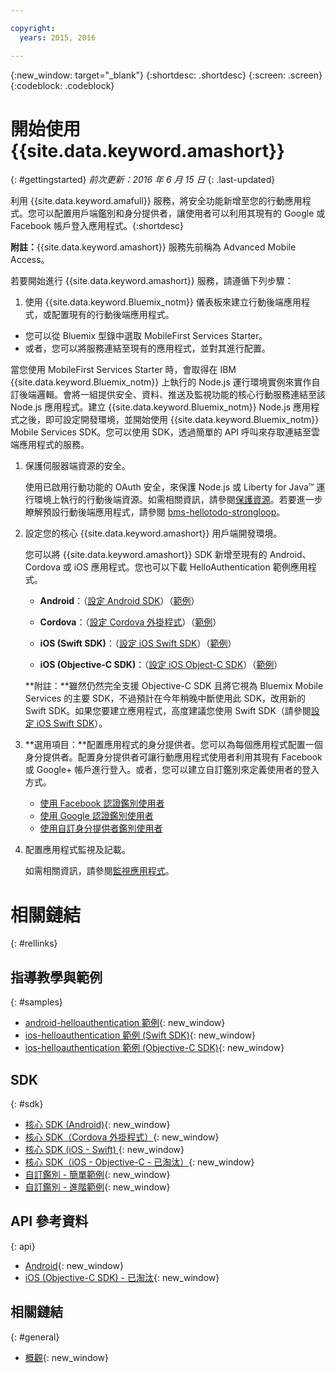 ```yaml
---

copyright:
  years: 2015, 2016

---
```


{:new_window: target="_blank"}
{:shortdesc: .shortdesc}
{:screen: .screen}
{:codeblock: .codeblock}

# 開始使用 {{site.data.keyword.amashort}}
{: #gettingstarted}
*前次更新：2016 年 6 月 15 日*
{: .last-updated}

利用 {{site.data.keyword.amafull}} 服務，將安全功能新增至您的行動應用程式。您可以配置用戶端鑑別和身分提供者，讓使用者可以利用其現有的 Google 或 Facebook 帳戶登入應用程式。{:shortdesc}

**附註：**{{site.data.keyword.amashort}} 服務先前稱為 Advanced Mobile Access。


若要開始進行 {{site.data.keyword.amashort}} 服務，請遵循下列步驟：

1.  使用 {{site.data.keyword.Bluemix_notm}} 儀表板來建立行動後端應用程式，或配置現有的行動後端應用程式。
  - 您可以從 Bluemix 型錄中選取 MobileFirst Services Starter。
  - 或者，您可以將服務連結至現有的應用程式，並對其進行配置。

   當您使用 MobileFirst Services Starter 時，會取得在 IBM {{site.data.keyword.Bluemix_notm}} 上執行的 Node.js 運行環境實例來實作自訂後端邏輯。會將一組提供安全、資料、推送及監視功能的核心行動服務連結至該 Node.js 應用程式。建立 {{site.data.keyword.Bluemix_notm}} Node.js 應用程式之後，即可設定開發環境，並開始使用 {{site.data.keyword.Bluemix_notm}} Mobile Services SDK。您可以使用 SDK，透過簡單的 API 呼叫來存取連結至雲端應用程式的服務。
   
  
1. 保護伺服器端資源的安全。

   使用已啟用行動功能的 OAuth 安全，來保護 Node.js 或 Liberty for Java&trade; 運行環境上執行的行動後端資源。如需相關資訊，請參閱[保護資源](protecting-resources.html)。若要進一步瞭解預設行動後端應用程式，請參閱 [bms-hellotodo-strongloop](https://github.com/ibm-bluemix-mobile-services/bms-hellotodo-strongloop)。

1. 設定您的核心 {{site.data.keyword.amashort}} 用戶端開發環境。

   您可以將 {{site.data.keyword.amashort}} SDK 新增至現有的 Android、Cordova 或 iOS 應用程式。您也可以下載 HelloAuthentication 範例應用程式。
   * **Android**：（[設定 Android SDK](getting-started-android.html)）（[範例](https://github.com/ibm-bluemix-mobile-services/bms-samples-android-helloauthentication)）
  
   * **Cordova**：（[設定 Cordova 外掛程式](getting-started-cordova.html)）（[範例](https://github.com/ibm-bluemix-mobile-services/bms-samples-cordova-helloauthentication)）
  
   * **iOS (Swift SDK)**：（[設定 iOS Swift SDK](getting-started-ios-swift-sdk.html)）（[範例](https://github.com/ibm-bluemix-mobile-services/bms-samples-swift-helloauthentication)）
  
   * **iOS (Objective-C SDK)**：（[設定 iOS Object-C SDK](getting-started-ios.html)）（[範例](https://github.com/ibm-bluemix-mobile-services/bms-samples-ios-helloauthentication)）
   
   **附註：**雖然仍然完全支援 Objective-C SDK 且將它視為 Bluemix Mobile Services 的主要 SDK，不過預計在今年稍晚中斷使用此 SDK，改用新的 Swift SDK。如果您要建立應用程式，高度建議您使用 Swift SDK（請參閱[設定 iOS Swift SDK](getting-started-ios-swift-sdk.html)）。

1. **選用項目：**配置應用程式的身分提供者。您可以為每個應用程式配置一個身分提供者。配置身分提供者可讓行動應用程式使用者利用其現有 Facebook 或 Google+ 帳戶進行登入。或者，您可以建立自訂鑑別來定義使用者的登入方式。
   * [使用 Facebook 認證鑑別使用者](facebook-auth-overview.html)
   * [使用 Google 認證鑑別使用者](google-auth-overview.html)
   * [使用自訂身分提供者鑑別使用者](custom-auth.html)

1. 配置應用程式監視及記載。

    如需相關資訊，請參閱[監視應用程式](app-monitoring.html)。

# 相關鏈結
{: #rellinks}

## 指導教學與範例
{: #samples}
* [android-helloauthentication 範例](https://github.com/ibm-bluemix-mobile-services/bms-samples-android-helloauthentication){: new_window}
* [ios-helloauthentication 範例 (Swift SDK)](https://github.com/ibm-bluemix-mobile-services/bms-samples-swift-helloauthentication){: new_window}
* [ios-helloauthentication 範例 (Objective-C SDK)](https://github.com/ibm-bluemix-mobile-services/bms-samples-ios-helloauthentication){: new_window}

## SDK
{: #sdk}
* [核心 SDK (Android)](https://github.com/ibm-bluemix-mobile-services/bms-clientsdk-android-core){: new_window}
* [核心 SDK（Cordova 外掛程式）](https://github.com/ibm-bluemix-mobile-services/bms-clientsdk-cordova-plugin-core){: new_window}
* [核心 SDK (iOS - Swift) ](https://github.com/ibm-bluemix-mobile-services/bms-clientsdk-swift-core){: new_window}
* [核心 SDK（iOS - Objective-C - 已淘汰）](https://hub.jazz.net/git/bluemixmobilesdk/imf-ios-sdk/archive?revstr=master){: new_window}
* [自訂鑑別 - 簡單範例](https://github.com/ibm-bluemix-mobile-services/bms-mca-custom-identity-provider-sample){: new_window}
* [自訂鑑別 - 進階範例](https://github.com/ibm-bluemix-mobile-services/bms-mca-custom-identity-provider-with-user-management){: new_window}

## API 參考資料
{: api}
* [Android](https://console.{DomainName}/docs/api/content/api/mobilefirst/android/core-api-doc/overview-summary.html){: new_window}
* [iOS (Objective-C SDK) - 已淘汰](https://console.{DomainName}/docs/api/content/api/mobilefirst/ios/IMFCore_api-doc/html/index.html){: new_window}


## 相關鏈結
{: #general}
* [概觀](overview.html){: new_window}
